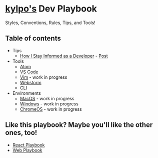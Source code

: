 # [kylpo's](https://twitter.com/kylpo) Dev Playbook
Styles, Conventions, Rules, Tips, and Tools!

## Table of contents
- Tips
  - [How I Stay Informed as a Developer](https://github.com/kylpo/dev-playbook/blob/master/tips/How-I-Stay-Informed-as-a-Developer.md) - [Post](https://medium.com/@kylpo/how-i-stay-informed-as-a-developer-1fb3eaf043c3)
- Tools
  - [Atom](https://github.com/kylpo/dev-playbook/blob/master/tools/Atom.md)
  - [VS Code](https://github.com/kylpo/dev-playbook/blob/master/tools/VSCode.md)
  - [Vim](https://github.com/kylpo/dev-playbook/blob/master/tools/Vim.md) - work in progress
  - [Webstorm](https://github.com/kylpo/dev-playbook/blob/master/tools/Webstorm.md)
  - [CLI](https://github.com/kylpo/dev-playbook/blob/master/tools/CLI.md)
- Environments
  - [MacOS](https://github.com/kylpo/dev-playbook/blob/master/environments/MacOS.md) - work in progress
  - [Windows](https://github.com/kylpo/dev-playbook/blob/master/environments/Windows.md) - work in progress
  - [ChromeOS](https://github.com/kylpo/dev-playbook/blob/master/environments/ChromeOS.md) - work in progress

## Like this playbook? Maybe you'll like the other ones, too!
- [React Playbook](https://github.com/kylpo/react-playbook)
- [Web Playbook](https://github.com/kylpo/web-playbook)
